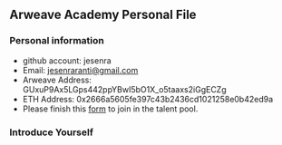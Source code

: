 ## Arweave Academy Personal File

### Personal information

- github account: jesenra
- Email: jesenraranti@gmail.com
- Arweave Address: GUxuP9Ax5LGps442ppYBwI5bO1X_o5taaxs2iGgECZg
- ETH Address: 0x2666a5605fe397c43b2436cd1021258e0b42ed9a
- Please finish this [form](https://docs.google.com/forms/d/e/1FAIpQLSfWA5fIIcBgmRppm3jNz5vmf9Mai_QMVil-2pO4r7YKn_Zhtw/viewform?usp=sf_link) to join in the talent pool.

### Introduce Yourself
